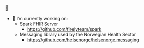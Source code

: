 ### 👋

- 🔭 I’m currently working on:
  - Spark FHIR Server 
    - https://github.com/firelyteam/spark
  - Messaging library used by the Norwegian Health Sector
    - https://github.com/helsenorge/helsenorge.messaging

<!--
**kennethmyhra/kennethmyhra** is a ✨ _special_ ✨ repository because its `README.md` (this file) appears on your GitHub profile.

Here are some ideas to get you started:

- 🔭 I’m currently working on ...
- 🌱 I’m currently learning ...
- 👯 I’m looking to collaborate on ...
- 🤔 I’m looking for help with ...
- 💬 Ask me about ...
- 📫 How to reach me: ...
- 😄 Pronouns: ...
- ⚡ Fun fact: ...
-->

